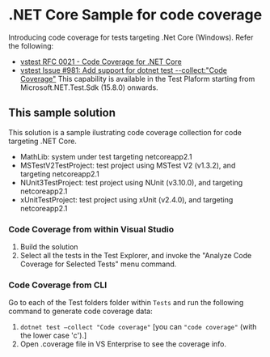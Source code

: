 # .NET Core Sample for code coverage
Introducing code coverage for tests targeting .Net Core (Windows). Refer the following:
- [vstest RFC 0021 - Code Coverage for .NET Core](https://github.com/Microsoft/vstest-docs/blob/master/RFCs/0021-CodeCoverageForNetCore.md)
- [vstest Issue #981: Add support for dotnet test --collect:"Code Coverage"](https://github.com/Microsoft/vstest/issues/981)
This capability is available in the Test Plaform starting from Microsoft.NET.Test.Sdk (15.8.0) onwards.

## This sample solution
This solution is a sample ilustrating code coverage collection for code targeting .NET Core.
- MathLib: system under test targeting netcoreapp2.1
- MSTestV2TestProject: test project using MSTest V2 (v1.3.2), and targeting netcoreapp2.1
- NUnit3TestProject: test project using NUnit (v3.10.0), and targeting netcoreapp2.1
- xUnitTestProject: test project using xUnit (v2.4.0), and targeting netcoreapp2.1

### Code Coverage from within Visual Studio
1. Build the solution
2. Select all the tests in the Test Explorer, and invoke the "Analyze Code Coverage for Selected Tests" menu command.

### Code Coverage from CLI
Go to each of the Test folders folder within `Tests` and run the following command to generate code coverage data:
1. `dotnet test –collect "Code coverage"` [you can `"code coverage"` (with the lower case 'c').]
2. Open .coverage file in VS Enterprise to see the coverage info.